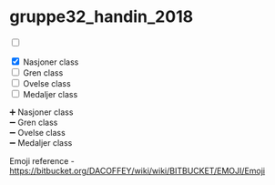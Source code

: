 # gruppe32_handin_2018


<input type="checkbox"/> <br>

<input type="checkbox" checked/>  Nasjoner class <br>
<input type="checkbox"/> Gren class <br>
<input type="checkbox"/>  Ovelse class <br>
<input type="checkbox"/>  Medaljer class <br>


:heavy_plus_sign:  Nasjoner class <br>
:heavy_minus_sign: Gren class <br>
:heavy_minus_sign:  Ovelse class <br>
:heavy_minus_sign:  Medaljer class <br>

Emoji reference - https://bitbucket.org/DACOFFEY/wiki/wiki/BITBUCKET/EMOJI/Emoji <br>

